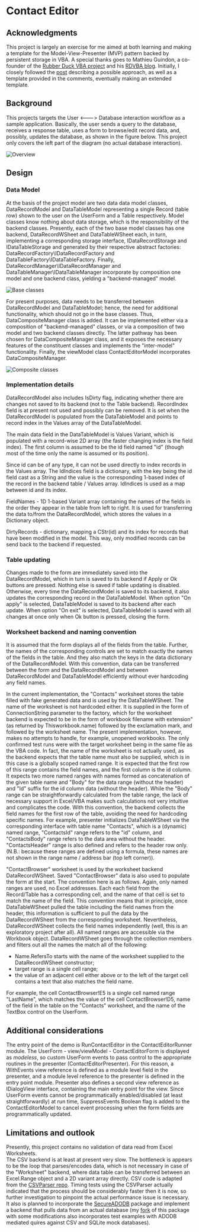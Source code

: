 # Contact Editor

## Acknowledgments
This project is largely an exercise for me aimed at both learning and making a template for the Model-View-Presenter (MVP) pattern backed by persistent storage in VBA. A special thanks goes to Mathieu Guindon, a co-founder of the [Rubber Duck VBA project](https://rubberduckvba.com) and his [RDVBA blog](https://rubberduckvba.wordpress.com). Initially, I closely followed the [post][RDVBA No Worksheet] describing a possible approach, as well as a template provided in the comments, eventually making an extended template.

## Background
This projects targets the User <---> Database interaction workflow as a sample application. Basically, the user sends a query to the database, receives a response table, uses a form to browse/edit record data, and, possibly, updates the database, as shown in the figure below. This project only covers the left part of the diagram (no actual database interaction).

![Overview][Overview]

## Design

### Data Model

At the basis of the project model are two data data model classes, DataRecordModel and DataTableModel representing a single Record (table row) shown to the user on the UserForm and a Table respectively. Model classes know nothing about data storage, which is the responsibility of the backend classes. Presently, each of the two base model classes has one backend, DataRecordWSheet and DataTableWSheet each, in turn, implementing a corresponding storage interface, IDataRecordStorage and IDataTableStorage and generated by their respective abstract factories: DataRecordFactory\IDataRecordFactory and  DataTableFactory\IDataTableFactory. Finally, DataRecordManager\IDataRecordManager and DataTableManager\IDataTableManager incorporate by composition one model and one backend class, yielding a "backend-managed" model.

![Base classes][Base classes]

For present purposes, data needs to be transferred between DataRecordModel and DataTableModel; hence, the need for additional functionality, which should not go in the base classes. Thus, DataCompositeManager class is added. It can be implemented either via a composition of "backend-managed" classes, or via a composition of two model and two backend classes directly. The latter pathway has been chosen for  DataCompositeManager class, and it exposes the necessary features of the constituent classes and implements the "inter-model" functionality. Finally, the viewModel class ContactEditorModel incorporates DataCompositeManager.

![Composite classes][Composite classes]

### Implementation details 

DataRecordModel also includes IsDirty flag, indicating whether there are changes not saved to its backend (not to the Table backend). RecordIndex field is at present not used and possibly can be removed. It is set when the DataRecordModel is populated from the DataTableModel and points to record index in the Values array of the DataTableModel.

The main data field in the DataTableModel is Values Variant, which is populated with a record-wise 2D array (the faster changing index is the field index).  The first column is assumed to be the id field named "id" (though most of the time only the name is assumed or its position).

Since id can be of any type, it can not be used directly to index records in the Values array. The IdIndices field is a dictionary, with the key being the id field cast as a String and the value is the corresponding 1-based index of the record in the backend table / Values array.  IdIndices is used as a map between id and its index.

FieldNames - 1D 1-based Variant array containing the names of the fields in the order they appear in the table from left to right. It is used for transferring the data to/from the DataRecordModel, which stores the values in a Dictionary object.

DirtyRecords - dictionary, mapping a CStr(id) and its index for records that have been modified in the model. This way, only modified records can be send back to the backend if requested.

### Table updating

Changes made to the form are immediately saved into the DataRecordModel, which in turn is saved to its backend if Apply or Ok buttons are pressed. Nothing else is saved if table updating is disabled. Otherwise, every time the  DataRecordModel is saved to its backend, it also updates the corresponding record in the DataTableModel. When option "On apply" is selected, DataTableModel is saved to its backend after each update. When option "On exit" is selected, DataTableModel is saved with all changes at once only when Ok button is pressed, closing the form.

### Worksheet backend and naming convention

It is assumed that the form displays all of the fields from the table. Further, the names of the corresponding controls are set to match exactly the names of the fields in the table. And they also match the keys in the data dictionary of the DataRecordModel. With this convention, data can be transferred between the form and the DataRecordModel and between DataRecordModel and DataTableModel efficiently without ever hardcoding any field names.

In the current implementation, the "Contacts" worksheet stores the table filled with fake generated data and is used by the DataTableWSheet. The name of the worksheet is not hardcoded either. It is supplied in the form of ConnectionString parameter to the factory, which for the worksheet backend is expected to be in the form of workbook filename with extension" (as returned by Thisworkbook.name) followed by the exclamation mark, and followed by the worksheet name. The present implementation, however, makes no attempts to handle, for example, unopened workbooks. The only confirmed test runs were with the target worksheet being in the same file as the VBA code. In fact, the name of the worksheet is not actually used, as the backend expects that the table name must also be supplied, which is in this case is a globally scoped named  range. It is expected that the first row of this range contains the field names, and the first column is the id column. It expects two more named ranges with names formed as concatenation of the given table name and "Body" for the data range (without the header) and "Id" suffix for the id column data (without the header). While the "Body" range can be straightforwardly calculated from the table range, the lack of necessary support in Excel/VBA makes such calculations not very intuitive and complicates the code. With this convention, the backend collects the field names for the first row of the table, avoiding the need for hardcoding specific names. For example, presenter initializes DataTableWSheet via the corresponding interface with table name "Contacts", which is a (dynamic) named range, "ContactsId" range refers to the "id"
column, and "ContactsBody" range refers to the data area without the header. "ContactsHeader" range is also defined and refers to the header row only. (N.B.: because these ranges are defined using a formula, these names are not shown in the range name / address bar (top left corner)).

"ContactBrowser" worksheet is used by the worksheet backend DataRecordWSheet. Saved "ContactBrowser"  data is also used to populate the form at the start. The convention here is as follows. Again, only named ranges are used, no Excel addresses. Each each field from the Record/Table has a corresponding cell, and the name of that cell is set to match the name of the field. This convention means that in principle, once DataTableWSheet pulled the table including the field names from the header, this information is sufficient to pull the data by the DataRecordWSheet from the corresponding worksheet. Nevertheless, DataRecordWSheet collects the field names independently (well, this is an exploratory project after all). All named ranges are accessible via the Workbook object. DataRecordWSheet goes through the collection members and filters out all the names the match all of the following:
- Name.RefersTo  starts with the name of the worksheet supplied to the DataRecordWSheet constructor;
- target range is a single cell range;
- the value of an adjacent cell either above or to the left of the target cell contains a text that also matches the field name.

For example, the cell ContactBrowser!E5 is a single cell named range "LastName", which matches the value of the cell ContactBrowser!D5, name of the field in the table on the "Contacts" worksheet, and the name of the TextBox control on the UserForm.

## Additional considerations

The entry point of the demo is RunContactEditor in the ContactEditorRunner module.
The UserForm - view/viewModel - ContactEditorForm is displayed as *modeless*, so custom UserForm events to pass control to the appropriate routines in the presenter (ContactEditorPresenter). For this reason, a WithEvents view reference is defined as a module level field in the presenter, and a module level reference to the presenter is defined in the entry point module. Presenter also defines a second view reference as IDialogView interface, containing the main entry point for the view.
Since UserForm events cannot be programmatically enabled/disabled (at least straightforwardly) at run time, SuppressEvents Boolean flag is added to the ContactEditorModel to cancel event processing when the form fields are programmatically updated.

## Limitations and outlook

Presently, this project contains no validation of data read from Excel Worksheets.  
The CSV backend is at least at present very slow. The bottleneck is appears to be the loop that parses/encodes data, which is not necessary in case of the "Worksheet" backend, where data table can be transferred between an Excel.Range object and a 2D variant array directly. CSV code is adapted from the [CSVParser repo][CSV Parser repo]. Timing tests using the CSVParser actually indicated that the process should be considerably faster then it is now, so further investigation to pinpoint the actual performance issue is necessary.
It also is planned to incorporate the [SecureADODB][SecureADODB] package and implement a backend that pulls data from an actual database (my [fork][SecureADODB fork] of this package with some modifications also incorporates test examples with ADODB mediated quires against CSV and SQLite mock databases).


[RDVBA No Worksheet]: https://rubberduckvba.wordpress.com/2017/12/08/there-is-no-worksheet
[Overview]: https://github.com/pchemguy/ContactEditor/blob/develop/Assets/Diagrams/Overview.jpg
[Composite classes]: https://github.com/pchemguy/ContactEditor/blob/develop/Assets/Diagrams/Class%20Diagram.svg
[Base classes]: https://github.com/pchemguy/ContactEditor/blob/develop/Assets/Diagrams/Class%20Diagram%20-%20Table%20and%20Record.svg
[SecureADODB]: https://github.com/rubberduck-vba/examples/tree/master/SecureADODB
[SecureADODB fork]: [https://github.com/pchemguy/RDVBA-examples]
[CSV Parser repo]: https://github.com/pchemguy/CSVParser
